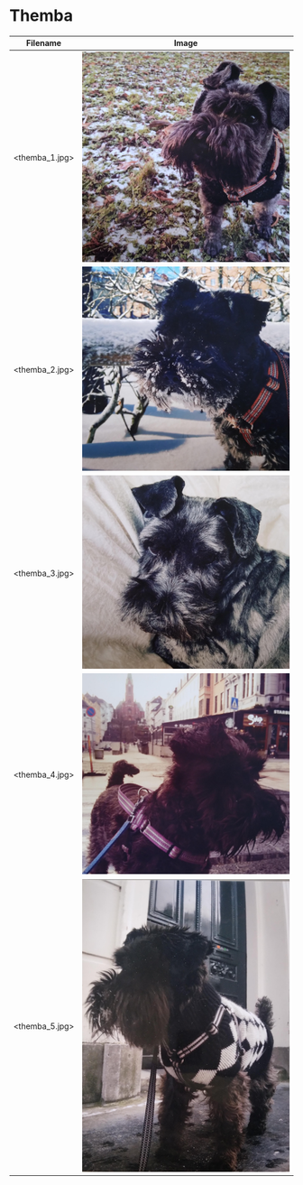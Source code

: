 # Themba

| Filename       | Image                         |
| -------------- | ----------------------------- |
| <themba_1.jpg> | ![themba_1.jpg](themba_1.jpg) |
| <themba_2.jpg> | ![themba_2.jpg](themba_2.jpg) |
| <themba_3.jpg> | ![themba_3.jpg](themba_3.jpg) |
| <themba_4.jpg> | ![themba_4.jpg](themba_4.jpg) |
| <themba_5.jpg> | ![themba_5.jpg](themba_5.jpg) |
